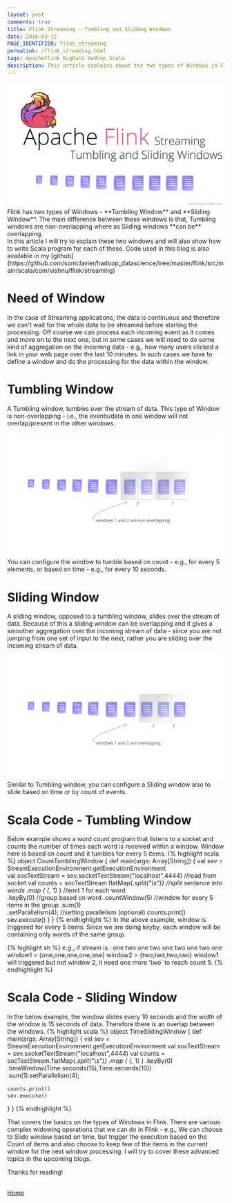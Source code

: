 ```yaml
---
layout: post
comments: true
title: Flink Streaming - Tumbling and Sliding Windows
date: 2016-03-12
PAGE_IDENTIFIER: flink_streaming
permalink: /flink_streaming.html
tags: ApacheFlink BigData Hadoop Scala
description: This article explains about the two types of Windows in Flink - Sliding windows and Tumbling windows
---
```

<div class="col three">
	<img class="col three" src="/img/flink_streaming/blog_header.png">
</div>
Flink has two types of Windows - **Tumbling Window** and **Sliding Window**. The main difference between these windows is that, Tumbling windows are non-overlapping where as Sliding windows **can be** overlapping. <br/>
In this article I will try to explain these two windows and will also show how to write Scala program for each of these. Code used in this blog is also available in my [github](https://github.com/soniclavier/hadoop_datascience/tree/master/flink/src/main/scala/com/vishnu/flink/streaming)

# **Need of Window**
In the case of Streaming applications, the data is continuous and therefore we can't wait for the whole data to be streamed before starting the processing. Off course we can process each incoming event as it comes and move on to the next one, but in some cases we will need to do some kind of aggregation on the incoming data - e.g,. how many users clicked a link in your web page over the last 10 minutes. In such cases we have to define a window and do the processing for the data within the window.

# **Tumbling Window**
A Tumbling window, tumbles over the stream of data. This type of Window is non-overlapping - i.e., the events/data in one window will not overlap/present in the other windows.
<div class="col three">
	<img class="col three" src="/img/flink_streaming/tumbling.png">
</div>
You can configure the window to tumble based on count - e.g., for every 5 elements, or based on time - e.g., for every 10 seconds.

# **Sliding Window**
A sliding window, opposed to a tumbling window, slides over the stream of data. Because of this a sliding window can be overlapping and it gives a smoother aggregation over the incoming stream of data - since you are not jumping from one set of input to the next, rather you are sliding over the incoming stream of data.
<div class="col three">
	<img class="col three" src="/img/flink_streaming/sliding.png">
</div>
Similar to Tumbling window, you can configure a Sliding window also to slide based on time or by count of events.

# **Scala Code - Tumbling Window**
Below example shows a word count program that listens to a socket and counts the number of times each word is received within a window. Window here is based on count and it tumbles for every 5 items.
{% highlight scala %}
object CountTumblingWindow {
  def main(args: Array[String]) {
    val sev = StreamExecutionEnvironment.getExecutionEnvironment  
    val socTextStream = sev.socketTextStream("localhost",4444)  //read from socket
    val counts = socTextStream.flatMap{_.split("\\s")}  //split sentence into words
      .map { (_, 1) }  //emit 1 for each word	
      .keyBy(0)	 //group based on word
      .countWindow(5)  //window for every 5 items in the group
      .sum(1)						
      .setParallelism(4);  //setting parallelism (optional)
    counts.print()
    sev.execute()
  }
} 
{% endhighlight %}
In the above example, window is triggered for every 5 items. Since we are doing keyby, each window will be containing only words of the same group.

{% highlight sh %}
e.g.,
    if stream is : one two one two one two one two one
    window1 = {one,one,one,one,one}
    window2 = {two,two,two,two}
    window1 will triggered but not window 2, it need one more 'two' to reach count 5.
{% endhighlight %} 

# **Scala Code - Sliding Window**
In the below example, the window slides every 10 seconds and the width of the window is 15 seconds of data.
Therefore there is an overlap between the windows.
{% highlight scala %}
object TimeSlidingWindow {
  def main(args: Array[String]) {
    val sev = StreamExecutionEnvironment.getExecutionEnvironment
    val socTextStream = sev.socketTextStream("localhost",4444)
    val counts = socTextStream.flatMap{_.split("\\s")}
      .map { (_, 1) }
      .keyBy(0)
      .timeWindow(Time.seconds(15),Time.seconds(10))
      .sum(1).setParallelism(4);

    counts.print()
    sev.execute()
  }
}
{% endhighlight %}

That covers the basics on the types of Windows in Flink. There are various complex widowing operations that we can do in Flink - e.g., We can choose to Slide window based on time, but trigger the execution based on the Count of items and also choose to keep few of the items in the current window for the next window processing. I will try to cover these advanced topics in the upcoming blogs.

Thanks for reading!

<br/><a href="http://vishnuviswanath.com/">Home</a>